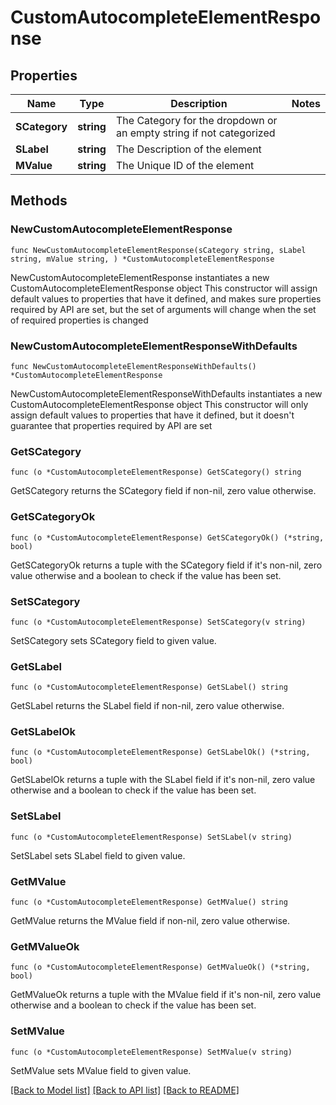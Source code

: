 # CustomAutocompleteElementResponse

## Properties

Name | Type | Description | Notes
------------ | ------------- | ------------- | -------------
**SCategory** | **string** | The Category for the dropdown or an empty string if not categorized | 
**SLabel** | **string** | The Description of the element | 
**MValue** | **string** | The Unique ID of the element | 

## Methods

### NewCustomAutocompleteElementResponse

`func NewCustomAutocompleteElementResponse(sCategory string, sLabel string, mValue string, ) *CustomAutocompleteElementResponse`

NewCustomAutocompleteElementResponse instantiates a new CustomAutocompleteElementResponse object
This constructor will assign default values to properties that have it defined,
and makes sure properties required by API are set, but the set of arguments
will change when the set of required properties is changed

### NewCustomAutocompleteElementResponseWithDefaults

`func NewCustomAutocompleteElementResponseWithDefaults() *CustomAutocompleteElementResponse`

NewCustomAutocompleteElementResponseWithDefaults instantiates a new CustomAutocompleteElementResponse object
This constructor will only assign default values to properties that have it defined,
but it doesn't guarantee that properties required by API are set

### GetSCategory

`func (o *CustomAutocompleteElementResponse) GetSCategory() string`

GetSCategory returns the SCategory field if non-nil, zero value otherwise.

### GetSCategoryOk

`func (o *CustomAutocompleteElementResponse) GetSCategoryOk() (*string, bool)`

GetSCategoryOk returns a tuple with the SCategory field if it's non-nil, zero value otherwise
and a boolean to check if the value has been set.

### SetSCategory

`func (o *CustomAutocompleteElementResponse) SetSCategory(v string)`

SetSCategory sets SCategory field to given value.


### GetSLabel

`func (o *CustomAutocompleteElementResponse) GetSLabel() string`

GetSLabel returns the SLabel field if non-nil, zero value otherwise.

### GetSLabelOk

`func (o *CustomAutocompleteElementResponse) GetSLabelOk() (*string, bool)`

GetSLabelOk returns a tuple with the SLabel field if it's non-nil, zero value otherwise
and a boolean to check if the value has been set.

### SetSLabel

`func (o *CustomAutocompleteElementResponse) SetSLabel(v string)`

SetSLabel sets SLabel field to given value.


### GetMValue

`func (o *CustomAutocompleteElementResponse) GetMValue() string`

GetMValue returns the MValue field if non-nil, zero value otherwise.

### GetMValueOk

`func (o *CustomAutocompleteElementResponse) GetMValueOk() (*string, bool)`

GetMValueOk returns a tuple with the MValue field if it's non-nil, zero value otherwise
and a boolean to check if the value has been set.

### SetMValue

`func (o *CustomAutocompleteElementResponse) SetMValue(v string)`

SetMValue sets MValue field to given value.



[[Back to Model list]](../README.md#documentation-for-models) [[Back to API list]](../README.md#documentation-for-api-endpoints) [[Back to README]](../README.md)


